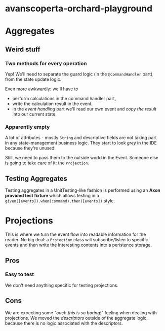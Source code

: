 # avanscoperta-orchard-playground


# Aggregates


## Weird stuff

### Two methods for every operation

Yep! We'll need to separate the guard logic (in the `@CommandHandler` part), from the state update logic.

Even more awkwardly: we'll have to 
* perform calculations in the command handler part,
* write the calculation result in the event.
* in the _event handling_ part we'll read our own event and _copy the result_ into our current state.

### Apparently empty
A lot of attributes - mostly `String` and descriptive fields are not taking part in any state-management business logic.
They start to look _grey_ in the IDE because they're unused.

Still, we need to pass them to the outside world in the Event. Someone else is going to take care of it: the `Projection`.

## Testing Aggregates
Testing aggregates in a UnitTesting-like fashion is performed using an **Axon provided test fixture** which allows testing in a `given([events]).when(command).then([events])` style.

# Projections

This is where we turn the event flow into readable information for the reader. 
No big deal: a `Projection` class will subscribe/listen to specific events and then write the interesting contents into a peristence storage.

## Pros

### Easy to test
We don't need anything specific for testing projections.

## Cons
We are expecting some _"ouch this is so boring!"_ feeling when dealing with projections.
We moved the _descriptors_ outside of the aggregate logic, because there is no logic associated with the descriptors. 
